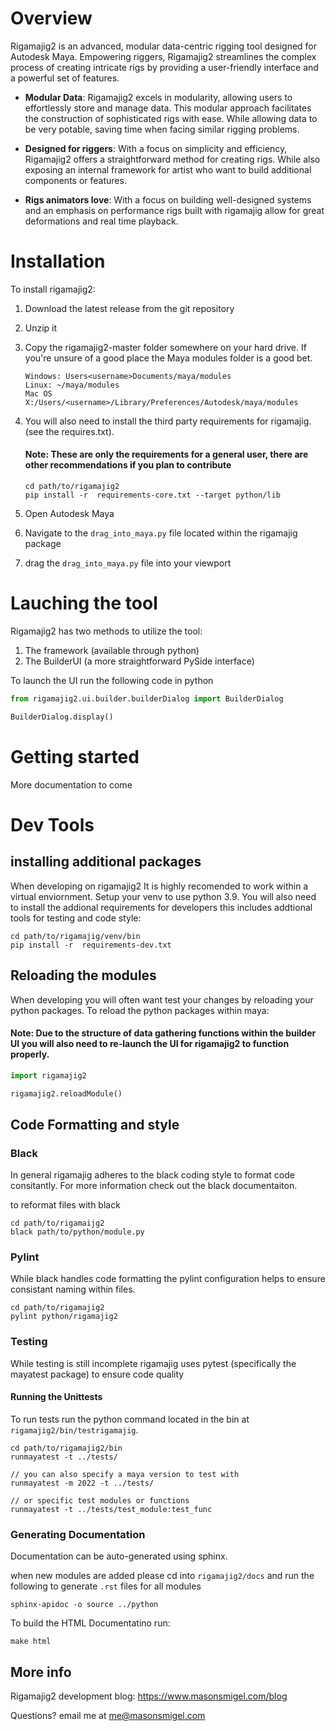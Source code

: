 # Overview

Rigamajig2 is an advanced, modular data-centric rigging tool designed for Autodesk Maya. Empowering
riggers, Rigamajig2 streamlines the complex process of creating intricate rigs by providing a
user-friendly interface and a powerful set of features.

- **Modular Data**: Rigamajig2 excels in modularity, allowing users to effortlessly store and manage data. This
  modular approach facilitates the construction of sophisticated rigs with ease. While allowing data to be very potable,
  saving time when facing similar rigging problems.


- **Designed for riggers**: With a focus on simplicity and efficiency, Rigamajig2 offers a straightforward method for
  creating rigs. While also exposing an internal framework for artist who want to build additional components or
  features.


- **Rigs animators love**: With a focus on building well-designed systems and an emphasis on performance rigs built with
  rigamajig allow for great deformations and real time playback.

# Installation

To install rigamajig2:

1. Download the latest release from the git repository
2. Unzip it
3. Copy the rigamajig2-master folder somewhere on your hard drive.
   If you're unsure of a good place the Maya modules folder is a good bet.

    ```
    Windows: Users<username>Documents/maya/modules
    Linux: ~/maya/modules
    Mac OS X:/Users/<username>/Library/Preferences/Autodesk/maya/modules
    ```

4. You will also need to install the third party requirements for rigamajig. (see the requires.txt).

   #### Note: These are only the requirements for a  general user, there are other recommendations if you plan to contribute

    ```commandline
    cd path/to/rigamajig2 
    pip install -r  requirements-core.txt --target python/lib
    ```

5. Open Autodesk Maya
6. Navigate to the `drag_into_maya.py` file located within the rigamajig package
7. drag the `drag_into_maya.py` file into your viewport

# Lauching the tool

Rigamajig2 has two methods to utilize the tool:

1. The framework (available through python)
2. The BuilderUI (a more straightforward PySide interface)

To launch the UI run the following code in python

```python
from rigamajig2.ui.builder.builderDialog import BuilderDialog

BuilderDialog.display()
```

# Getting started

More documentation to come

# Dev Tools

## installing additional packages

When developing on rigamajig2 It is highly recomended to work within a virtual enviornment.
Setup your venv to use python 3.9. You will also need to install the addional requirements for developers
this includes addtional tools for testing and code style:

```
cd path/to/rigamajig/venv/bin
pip install -r  requirements-dev.txt 
```

## Reloading the modules

When developing you will often want test your changes by reloading your python packages.
To reload the python packages within maya:

#### Note: Due to the structure of data gathering functions within the builder UI you will also need to re-launch the UI for rigamajig2 to function properly.

```python 
import rigamajig2

rigamajig2.reloadModule()
```

## Code Formatting and style

### Black

In general rigamajig adheres to the black coding style to format code consitantly. For more information check out the
black documentaiton.

to reformat files with black

```commandline
cd path/to/rigamaijg2
black path/to/python/module.py
```

### Pylint

While black handles code formatting the pylint configuration helps to ensure consistant naming within files.

```commandline
cd path/to/rigamajig2 
pylint python/rigamajig2
```

### Testing

While testing is still incomplete rigamajig uses pytest (specifically the mayatest package) to ensure code quality

#### Running the Unittests

To run tests run the python command
located in the bin at `rigamajig2/bin/testrigamajig`.

```commandline
cd path/to/rigamajig2/bin 
runmayatest -t ../tests/

// you can also specify a maya version to test with
runmayatest -m 2022 -t ../tests/

// or specific test modules or functions
runmayatest -t ../tests/test_module:test_func
```

### Generating Documentation

Documentation can be auto-generated using sphinx.

when new modules are added please cd into `rigamajig2/docs` and run the following to generate `.rst` files for all
modules

```commandline
sphinx-apidoc -o source ../python
```

To build the HTML Documentatino run:

```commandline
make html
```

## More info

Rigamajig2 development blog:
https://www.masonsmigel.com/blog

Questions?
email me at me@masonsmigel.com
